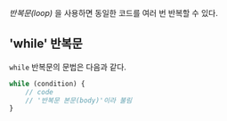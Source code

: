 *반복문(loop)* 을 사용하면 동일한 코드를 여러 번 반복할 수 있다.

## 'while' 반복문
`while` 반복문의 문법은 다음과 같다.

```js
while (condition) {
	// code
	// '반복문 본문(body)'이라 불림
}
```